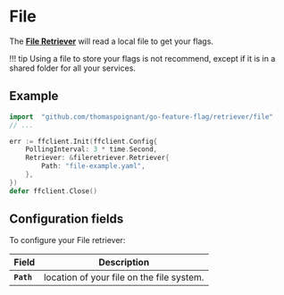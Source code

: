 # File
The [**File Retriever**](https://pkg.go.dev/github.com/thomaspoignant/go-feature-flag/retriever/fileretriever/#Retriever) will read a local file to get your flags.

!!! tip
    Using a file to store your flags is not recommend, except if it is in a shared folder for all your services.

## Example
```go linenums="1"
import 	"github.com/thomaspoignant/go-feature-flag/retriever/file"
// ...

err := ffclient.Init(ffclient.Config{
    PollingInterval: 3 * time.Second,
    Retriever: &fileretriever.Retriever{
        Path: "file-example.yaml",
    },
})
defer ffclient.Close()
```

## Configuration fields
To configure your File retriever:

| Field | Description |
|---|---|
|**`Path`**| location of your file on the file system.|
